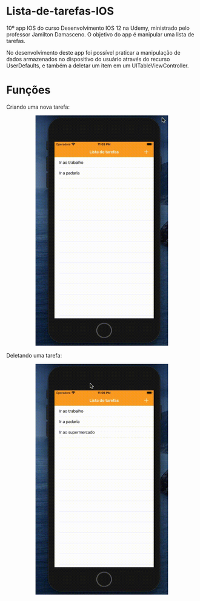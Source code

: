 # Lista-de-tarefas-IOS
10º app IOS do curso Desenvolvimento IOS 12 na Udemy, ministrado pelo professor Jamilton Damasceno. O objetivo do app é manipular uma lista de tarefas.

No desenvolvimento deste app foi possível praticar a manipulação de dados armazenados no dispositivo do usuário através do recurso UserDefaults, e também a deletar um item em um UITableViewController.

<h1> Funções </h1>

Criando uma nova tarefa:

<p align="center">
  <img src="https://github.com/Gilbert097/Lista-de-tarefas-IOS/blob/master/create-task.gif?raw=true" width="350" title="Imagem App">
</p>

Deletando uma tarefa:

<p align="center">
  <img src="https://github.com/Gilbert097/Lista-de-tarefas-IOS/blob/master/delete-task.gif?raw=true" width="350" title="Imagem App">
</p>

